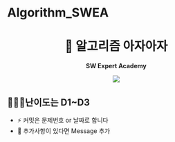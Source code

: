 # Algorithm_SWEA
<div align="center">

# 🚀 알고리즘 아자아자

**SW Expert Academy**

<a href="https://github.com/withtaylors/Algorithm_SWEA"><img src="https://hits.seeyoufarm.com/api/count/incr/badge.svg?url=https%3A%2F%2Fgithub.com%2Fsopt-makers%2Fsopt-playground-frontend&count_bg=%238040FF&title_bg=%23555555&icon=&icon_color=%23E7E7E7&title=hits&edge_flat=false"/></a>
</div>

## 💁🏻‍♂️난이도는 D1~D3

- ⚡ 커밋은 문제번호 or 날짜로 합니다
- 👀 추가사항이 있다면 Message 추가